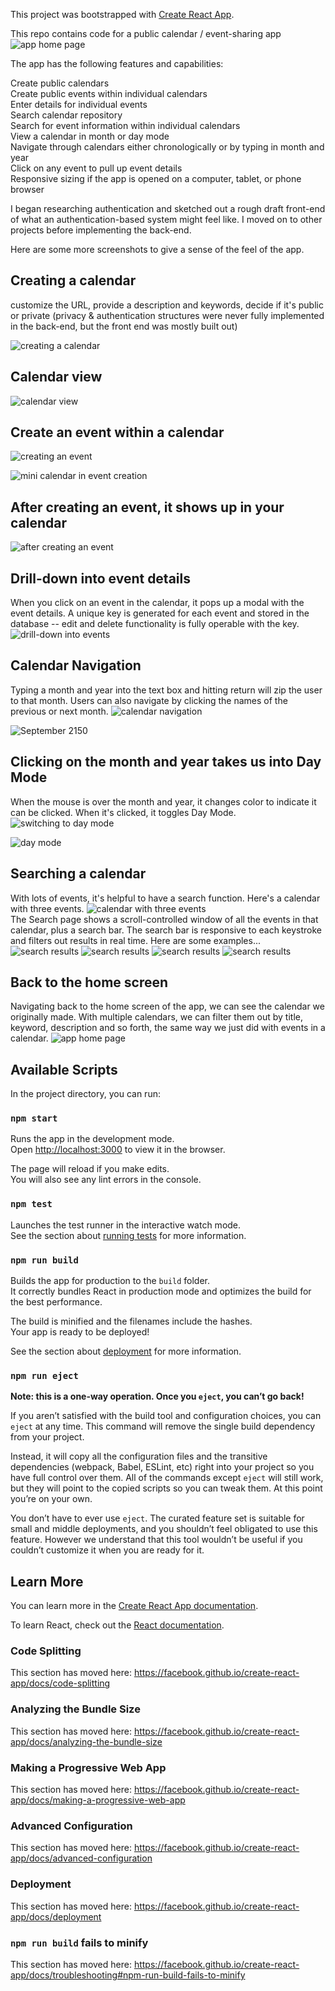 This project was bootstrapped with [Create React App](https://github.com/facebook/create-react-app).

This repo contains code for a public calendar / event-sharing app <br />
![app home page](https://github.com/jsugarmoore/openCalendar/blob/a8118d8637e5bec9fc5fc901473c4eb5af9f21dd/public/Screen%20Shot%202021-03-19%20at%203.28.49%20AM.png "calendar home page")<br />

The app has the following features and capabilities:

Create public calendars<br />
Create public events within individual calendars<br />
Enter details for individual events<br />
Search calendar repository<br />
Search for event information within individual calendars<br />
View a calendar in month or day mode<br />
Navigate through calendars either chronologically or by typing in month and year<br />
Click on any event to pull up event details<br />
Responsive sizing if the app is opened on a computer, tablet, or phone browser<br />

I began researching authentication and sketched out a rough draft front-end of what an authentication-based system might feel like. I moved on to other projects before implementing the back-end.

Here are some more screenshots to give a sense of the feel of the app.

## Creating a calendar
customize the URL, provide a description and keywords, decide if it's public or private (privacy & authentication structures were never fully implemented in the back-end, but the front end was mostly built out)

![creating a calendar](https://github.com/jsugarmoore/openCalendar/blob/a8118d8637e5bec9fc5fc901473c4eb5af9f21dd/public/Screen%20Shot%202021-03-19%20at%203.29.35%20AM.png "creating a calendar")<br />

## Calendar view
![calendar view](https://github.com/jsugarmoore/openCalendar/blob/a8118d8637e5bec9fc5fc901473c4eb5af9f21dd/public/Screen%20Shot%202021-03-19%20at%203.31.13%20AM.png "calendar view")<br />

## Create an event within a calendar
![creating an event](https://github.com/jsugarmoore/openCalendar/blob/a8118d8637e5bec9fc5fc901473c4eb5af9f21dd/public/Screen%20Shot%202021-03-19%20at%203.31.21%20AM.png "creating an event")<br />

![mini calendar in event creation](https://github.com/jsugarmoore/openCalendar/blob/a8118d8637e5bec9fc5fc901473c4eb5af9f21dd/public/Screen%20Shot%202021-03-19%20at%203.31.50%20AM.png "mini calendar in event creation")<br />

## After creating an event, it shows up in your calendar
![after creating an event](https://github.com/jsugarmoore/openCalendar/blob/a8118d8637e5bec9fc5fc901473c4eb5af9f21dd/public/Screen%20Shot%202021-03-19%20at%203.34.19%20AM.png "new events show up in the calendar")<br />

## Drill-down into event details
When you click on an event in the calendar, it pops up a modal with the event details. A unique key is generated for each event and stored in the database -- edit and delete functionality is fully operable with the key.
![drill-down into events](https://github.com/jsugarmoore/openCalendar/blob/a8118d8637e5bec9fc5fc901473c4eb5af9f21dd/public/Screen%20Shot%202021-03-19%20at%203.34.35%20AM.png "event drill-down")<br />

## Calendar Navigation
Typing a month and year into the text box and hitting return will zip the user to that month. Users can also navigate by clicking the names of the previous or next month.
![calendar navigation](https://github.com/jsugarmoore/openCalendar/blob/a8118d8637e5bec9fc5fc901473c4eb5af9f21dd/public/Screen%20Shot%202021-03-19%20at%203.35.26%20AM.png "calendar navigation to September 2150")<br />

![September 2150](https://github.com/jsugarmoore/openCalendar/blob/a8118d8637e5bec9fc5fc901473c4eb5af9f21dd/public/Screen%20Shot%202021-03-19%20at%203.35.36%20AM.png "the calendar for September 2150")<br />

## Clicking on the month and year takes us into Day Mode
When the mouse is over the month and year, it changes color to indicate it can be clicked. When it's clicked, it toggles Day Mode.
![switching to day mode](https://github.com/jsugarmoore/openCalendar/blob/a8118d8637e5bec9fc5fc901473c4eb5af9f21dd/public/Screen%20Shot%202021-03-19%20at%203.35.45%20AM.png "switching to day mode")<br />

![day mode](https://github.com/jsugarmoore/openCalendar/blob/a8118d8637e5bec9fc5fc901473c4eb5af9f21dd/public/Screen%20Shot%202021-03-19%20at%203.36.27%20AM.png "day mode")<br />

## Searching a calendar
With lots of events, it's helpful to have a search function. Here's a calendar with three events.
![calendar with three events](https://github.com/jsugarmoore/openCalendar/blob/a8118d8637e5bec9fc5fc901473c4eb5af9f21dd/public/Screen%20Shot%202021-03-19%20at%203.39.52%20AM.png "calendar with three events")<br />
The Search page shows a scroll-controlled window of all the events in that calendar, plus a search bar. The search bar is responsive to each keystroke and filters out results in real time. Here are some examples...
![search results](https://github.com/jsugarmoore/openCalendar/blob/a8118d8637e5bec9fc5fc901473c4eb5af9f21dd/public/Screen%20Shot%202021-03-19%20at%203.40.02%20AM.png "search results")
![search results](https://github.com/jsugarmoore/openCalendar/blob/a8118d8637e5bec9fc5fc901473c4eb5af9f21dd/public/Screen%20Shot%202021-03-19%20at%203.40.16%20AM.png "search results")
![search results](https://github.com/jsugarmoore/openCalendar/blob/a8118d8637e5bec9fc5fc901473c4eb5af9f21dd/public/Screen%20Shot%202021-03-19%20at%203.40.26%20AM.png "search results")
![search results](https://github.com/jsugarmoore/openCalendar/blob/a8118d8637e5bec9fc5fc901473c4eb5af9f21dd/public/Screen%20Shot%202021-03-19%20at%203.40.48%20AM.png "search results")
## Back to the home screen
Navigating back to the home screen of the app, we can see the calendar we originally made. With multiple calendars, we can filter them out by title, keyword, description and so forth, the same way we just did with events in a calendar.
![app home page](https://github.com/jsugarmoore/openCalendar/blob/a8118d8637e5bec9fc5fc901473c4eb5af9f21dd/public/Screen%20Shot%202021-03-19%20at%203.41.09%20AM.png "calendar home page")
## Available Scripts

In the project directory, you can run:

### `npm start`

Runs the app in the development mode.<br />
Open [http://localhost:3000](http://localhost:3000) to view it in the browser.

The page will reload if you make edits.<br />
You will also see any lint errors in the console.

### `npm test`

Launches the test runner in the interactive watch mode.<br />
See the section about [running tests](https://facebook.github.io/create-react-app/docs/running-tests) for more information.

### `npm run build`

Builds the app for production to the `build` folder.<br />
It correctly bundles React in production mode and optimizes the build for the best performance.

The build is minified and the filenames include the hashes.<br />
Your app is ready to be deployed!

See the section about [deployment](https://facebook.github.io/create-react-app/docs/deployment) for more information.

### `npm run eject`

**Note: this is a one-way operation. Once you `eject`, you can’t go back!**

If you aren’t satisfied with the build tool and configuration choices, you can `eject` at any time. This command will remove the single build dependency from your project.

Instead, it will copy all the configuration files and the transitive dependencies (webpack, Babel, ESLint, etc) right into your project so you have full control over them. All of the commands except `eject` will still work, but they will point to the copied scripts so you can tweak them. At this point you’re on your own.

You don’t have to ever use `eject`. The curated feature set is suitable for small and middle deployments, and you shouldn’t feel obligated to use this feature. However we understand that this tool wouldn’t be useful if you couldn’t customize it when you are ready for it.

## Learn More

You can learn more in the [Create React App documentation](https://facebook.github.io/create-react-app/docs/getting-started).

To learn React, check out the [React documentation](https://reactjs.org/).

### Code Splitting

This section has moved here: https://facebook.github.io/create-react-app/docs/code-splitting

### Analyzing the Bundle Size

This section has moved here: https://facebook.github.io/create-react-app/docs/analyzing-the-bundle-size

### Making a Progressive Web App

This section has moved here: https://facebook.github.io/create-react-app/docs/making-a-progressive-web-app

### Advanced Configuration

This section has moved here: https://facebook.github.io/create-react-app/docs/advanced-configuration

### Deployment

This section has moved here: https://facebook.github.io/create-react-app/docs/deployment

### `npm run build` fails to minify

This section has moved here: https://facebook.github.io/create-react-app/docs/troubleshooting#npm-run-build-fails-to-minify
